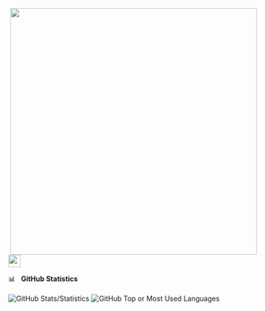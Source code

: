 <img align='right' src='https://gist.githubusercontent.com/moonheekim0118/bcbbb9c2fd8c477027617a67e0ec812f/raw/2c15614ff01ff7518bcd6da526939644c8324e11/octocat.gif' width='500'>


</a> <a href="https://www.linkedin.com/"><img src="https://img.shields.io/badge/linkedin-%230077B5.svg?&style=for-the-badge&logo=linkedin&logoColor=white" height=25></a>



<summary>📊&nbsp;&nbsp;&nbsp;<b>GitHub Statistics</b></summary>
<br/>
<img src="https://github-readme-stats.vercel.app/api?username=S4muelJimenez&show_icons=true&count_private=true&title_color=afc2ef&icon_color=afc2ef&theme=react" alt="GitHub Stats/Statistics" align="top"/>
<img src="https://github-readme-stats.vercel.app/api/top-langs/?username=S4muelJimenez&layout=compact&hide=java&title_color=afc2ef&icon_color=afc2ef&theme=react" alt="GitHub Top or Most Used Languages" align="top"/>
</details>
